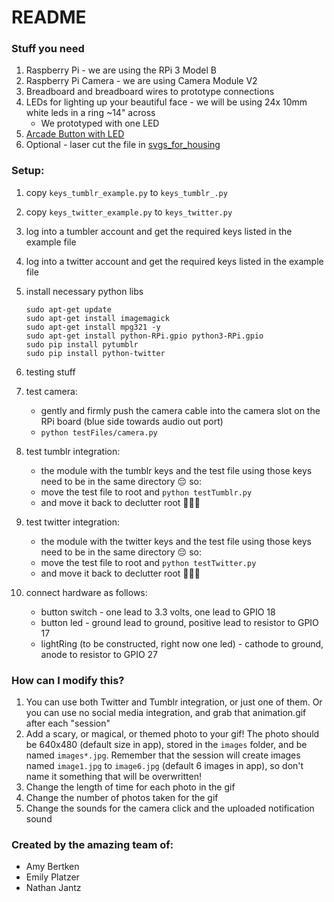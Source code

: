 # README

### Stuff you need

1. Raspberry Pi - we are using the RPi 3 Model B
1. Raspberry Pi Camera - we are using Camera Module V2
1. Breadboard and breadboard wires to prototype connections
1. LEDs for lighting up your beautiful face - we will be using 24x 10mm white leds in a ring ~14" across
    * We prototyped with one LED
1. [Arcade Button with LED](https://www.adafruit.com/product/3490)
1. Optional - laser cut the file in [svgs_for_housing](./svgs_for_housing)

### Setup:

1. copy `keys_tumblr_example.py` to `keys_tumblr_.py`
1. copy `keys_twitter_example.py` to `keys_twitter.py`
1. log into a tumbler account and get the required keys listed in the example file
1. log into a twitter account and get the required keys listed in the example file
1. install necessary python libs

    ```
    sudo apt-get update
    sudo apt-get install imagemagick
    sudo apt-get install mpg321 -y
    sudo apt-get install python-RPi.gpio python3-RPi.gpio
    sudo pip install pytumblr
    sudo pip install python-twitter
    ```

1. testing stuff
  1. test camera:
      * gently and firmly push the camera cable into the camera slot on the RPi board (blue side towards audio out port)
      * `python testFiles/camera.py`
  1. test tumblr integration:
      * the module with the tumblr keys and the test file using those keys need to be in the same directory 😔 so:
      * move the test file to root and `python testTumblr.py`
      * and move it back to declutter root 🤷🏽‍♀️
  1. test twitter integration:
      * the module with the twitter keys and the test file using those keys need to be in the same directory 😔 so:
      * move the test file to root and `python testTwitter.py`
      * and move it back to declutter root 🤷🏽‍♀️
1. connect hardware as follows:
    * button switch - one lead to 3.3 volts, one lead to GPIO 18
    * button led - ground lead to ground, positive lead to resistor to GPIO 17
    * lightRing (to be constructed, right now one led) - cathode to ground, anode to resistor to GPIO 27

### How can I modify this?

1. You can use both Twitter and Tumblr integration, or just one of them. Or you can use no social media integration, and grab that animation.gif after each "session"
1. Add a scary, or magical, or themed photo to your gif! The photo should be 640x480 (default size in app), stored in the `images` folder, and be named `images*.jpg`. Remember that the session will create images named `image1.jpg` to `image6.jpg` (default 6 images in app), so don't name it something that will be overwritten!
1. Change the length of time for each photo in the gif
1. Change the number of photos taken for the gif
1. Change the sounds for the camera click and the uploaded notification sound


### Created by the amazing team of:
  * Amy Bertken
  * Emily Platzer
  * Nathan Jantz
